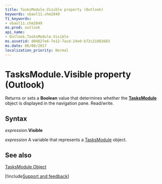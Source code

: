 ```yaml
---
title: TasksModule.Visible property (Outlook)
keywords: vbaol11.chm2849
f1_keywords:
- vbaol11.chm2849
ms.prod: outlook
api_name:
- Outlook.TasksModule.Visible
ms.assetid: d04827e6-7e12-7acd-24e0-b72c21082683
ms.date: 06/08/2017
localization_priority: Normal
---
```



# TasksModule.Visible property (Outlook)

Returns or sets a  **Boolean** value that determines whether the **[TasksModule](Outlook.TasksModule.md)** object is displayed in the navigation pane. Read/write.


## Syntax

_expression_.**Visible**

_expression_ A variable that represents a [TasksModule](Outlook.TasksModule.md) object.


## See also


[TasksModule Object](Outlook.TasksModule.md)

[!include[Support and feedback](~/includes/feedback-boilerplate.md)]